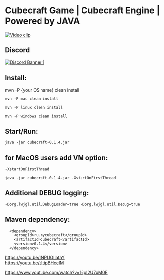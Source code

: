 # Cubecraft Game | Cubecraft Engine | Powered by JAVA

[![Video clip](https://s3.amazonaws.com/culga-games-images/uploads/images/cube-craft.jpg)](https://www.youtube.com/watch?v=_pqZ_mdpZ7g&t=34s "Cubecraft video clip")

## Discord
[![Discord Banner 1](https://discordapp.com/api/guilds/901176898850271273/widget.png?style=banner2)](https://discord.gg/QZZTj9QD "Cubecraft DISCORD Server")

## Install:

mvn -P {your OS name} clean install

`mvn -P mac clean install`

`mvn -P linux clean install`

`mvn -P windows clean install`

## Start/Run: 

`java -jar cubecraft-0.1.4.jar `


## for MacOS users add VM option: 

`-XstartOnFirstThread `

`java -jar cubecraft-0.1.4.jar -XstartOnFirstThread`

## Additional DEBUG logging:

`-Dorg.lwjgl.util.DebugLoader=true -Dorg.lwjgl.util.Debug=true
`
## Maven dependency:

      <dependency>
        <groupId>ru.mycubecraft</groupId>
        <artifactId>cubecraft</artifactId>
        <version>0.1.4</version>
      </dependency>


https://youtu.be/rNPUGIlataY  
https://youtu.be/sltipBHccIM

https://www.youtube.com/watch?v=16pI2U7xM0E
